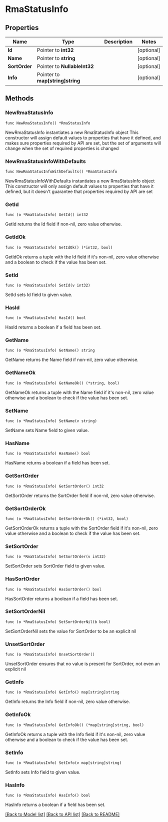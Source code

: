 # RmaStatusInfo

## Properties

Name | Type | Description | Notes
------------ | ------------- | ------------- | -------------
**Id** | Pointer to **int32** |  | [optional] 
**Name** | Pointer to **string** |  | [optional] 
**SortOrder** | Pointer to **NullableInt32** |  | [optional] 
**Info** | Pointer to **map[string]string** |  | [optional] 

## Methods

### NewRmaStatusInfo

`func NewRmaStatusInfo() *RmaStatusInfo`

NewRmaStatusInfo instantiates a new RmaStatusInfo object
This constructor will assign default values to properties that have it defined,
and makes sure properties required by API are set, but the set of arguments
will change when the set of required properties is changed

### NewRmaStatusInfoWithDefaults

`func NewRmaStatusInfoWithDefaults() *RmaStatusInfo`

NewRmaStatusInfoWithDefaults instantiates a new RmaStatusInfo object
This constructor will only assign default values to properties that have it defined,
but it doesn't guarantee that properties required by API are set

### GetId

`func (o *RmaStatusInfo) GetId() int32`

GetId returns the Id field if non-nil, zero value otherwise.

### GetIdOk

`func (o *RmaStatusInfo) GetIdOk() (*int32, bool)`

GetIdOk returns a tuple with the Id field if it's non-nil, zero value otherwise
and a boolean to check if the value has been set.

### SetId

`func (o *RmaStatusInfo) SetId(v int32)`

SetId sets Id field to given value.

### HasId

`func (o *RmaStatusInfo) HasId() bool`

HasId returns a boolean if a field has been set.

### GetName

`func (o *RmaStatusInfo) GetName() string`

GetName returns the Name field if non-nil, zero value otherwise.

### GetNameOk

`func (o *RmaStatusInfo) GetNameOk() (*string, bool)`

GetNameOk returns a tuple with the Name field if it's non-nil, zero value otherwise
and a boolean to check if the value has been set.

### SetName

`func (o *RmaStatusInfo) SetName(v string)`

SetName sets Name field to given value.

### HasName

`func (o *RmaStatusInfo) HasName() bool`

HasName returns a boolean if a field has been set.

### GetSortOrder

`func (o *RmaStatusInfo) GetSortOrder() int32`

GetSortOrder returns the SortOrder field if non-nil, zero value otherwise.

### GetSortOrderOk

`func (o *RmaStatusInfo) GetSortOrderOk() (*int32, bool)`

GetSortOrderOk returns a tuple with the SortOrder field if it's non-nil, zero value otherwise
and a boolean to check if the value has been set.

### SetSortOrder

`func (o *RmaStatusInfo) SetSortOrder(v int32)`

SetSortOrder sets SortOrder field to given value.

### HasSortOrder

`func (o *RmaStatusInfo) HasSortOrder() bool`

HasSortOrder returns a boolean if a field has been set.

### SetSortOrderNil

`func (o *RmaStatusInfo) SetSortOrderNil(b bool)`

 SetSortOrderNil sets the value for SortOrder to be an explicit nil

### UnsetSortOrder
`func (o *RmaStatusInfo) UnsetSortOrder()`

UnsetSortOrder ensures that no value is present for SortOrder, not even an explicit nil
### GetInfo

`func (o *RmaStatusInfo) GetInfo() map[string]string`

GetInfo returns the Info field if non-nil, zero value otherwise.

### GetInfoOk

`func (o *RmaStatusInfo) GetInfoOk() (*map[string]string, bool)`

GetInfoOk returns a tuple with the Info field if it's non-nil, zero value otherwise
and a boolean to check if the value has been set.

### SetInfo

`func (o *RmaStatusInfo) SetInfo(v map[string]string)`

SetInfo sets Info field to given value.

### HasInfo

`func (o *RmaStatusInfo) HasInfo() bool`

HasInfo returns a boolean if a field has been set.


[[Back to Model list]](../README.md#documentation-for-models) [[Back to API list]](../README.md#documentation-for-api-endpoints) [[Back to README]](../README.md)


